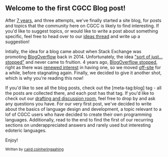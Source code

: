 ## Welcome to the first CGCC Blog post!

After [7 years](https://codegolf.meta.stackexchange.com/questions/1446/code-golf-blog-phase-1-raise-the-idea-on-the-meta-site), and three attempts, we've finally started a site blog, for posts and topics that the community here on CGCC is likely to find interesting. If you'd like to suggest topics, or would like to write a post about something specific, feel free to head over to our [ideas thread](https://codegolf.meta.stackexchange.com/questions/22070/what-should-we-write-about-on-our-blog) and write up a suggestion!

Intially, the idea for a blog came about when Stack Exchange was promoting [BlogOverflow](https://stackoverflow.blog/2011/06/23/blog-overflow/) back in 2014. Unfortunately, the idea ["sort of just... stopped"](https://chat.stackexchange.com/transcript/message/15461516#15461516) and never came to fruition. 4 years ago, [BlogOverflow stopped](https://meta.stackexchange.com/questions/291741/we-will-no-longer-be-hosting-blog-overflow), right as there was [renewed interest](https://chat.stackexchange.com/transcript/240?m=32929735#32929735) in having one, so we moved [off-site](https://medium.com/code-golf) for a while, before stagnating again. Finally, we decided to give it another shot, which is why you're reading this now!

If you'd like to see all the blog posts, check out the [meta-tag:blog] tag - all the posts are collected there, and each post has that tag. If you'd like to check out our [drafting and discussion room](https://chat.stackexchange.com/rooms/123200/cgcc-blog-chat), feel free to drop by and ask any questions you have. For our very first post, we've decided to write about the basics of language design and development, a topic relevant to a lof of CGCC users who have decided to create their own programming languages. Additionally, read to the end to find the first of our recurring sections on underappreciated answers and rarely used but interesting edoteric languages.

Enjoy!

<sub>Written by [caird coinheringaahing](https://codegolf.meta.stackexchange.com/users/66833/caird-coinheringaahing)</sub>

